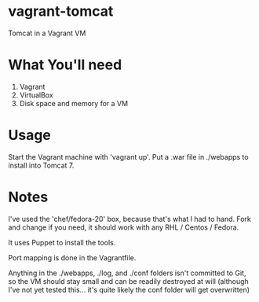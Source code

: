vagrant-tomcat
===============

Tomcat in a Vagrant VM

What You'll need
================

1. Vagrant
2. VirtualBox
3. Disk space and memory for a VM

Usage
=====

Start the Vagrant machine with 'vagrant up'.
Put a .war file in ./webapps to install into Tomcat 7.

Notes
=====

I've used the 'chef/fedora-20' box, because that's what I had to hand. Fork and change if you need, it should work with any RHL / Centos / Fedora.

It uses Puppet to install the tools.

Port mapping is done in the Vagrantfile.

Anything in the ./webapps, ./log, and ./conf folders isn't committed to Git, so the VM should stay small and can be readily destroyed at will (although I've not yet tested this... it's quite likely the conf folder will get overwritten)


